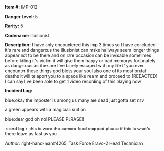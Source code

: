 **Item #:** 
IMP-012

**Danger Level:** 5

**Rarity:** 5

**Codename:** 
Illusionist

**Description:** 
I have only encountered this imp 3 times so I have concluded it's rare and dangerous the illusionist can make hallways seem longer things appear not to be there and on rare occasion can be invisable sometimes before killing it's victim it will give them happy or bad memorys fortunately as dangerous as they are I've barely escaped with my life if you ever encounter these things god bless your soul also one of its most brutal deaths it will telaport you to a space like realm and proceed to  [REDACTED] I can say I've been able to get 1 video recording of this playing now

**Incident Log:**

blue:okay the imposter is among us many are dead just gotta set nav
 
 a green appears with a magician suit on 

blue:dear god oh no! PLEASE PLRASE!!

< end log > this is were the camera feed stopped please if this is what's there leave as fast as you 

*Author:* right-hand-man#4265, Task Force Bravo-2 Head Technician
